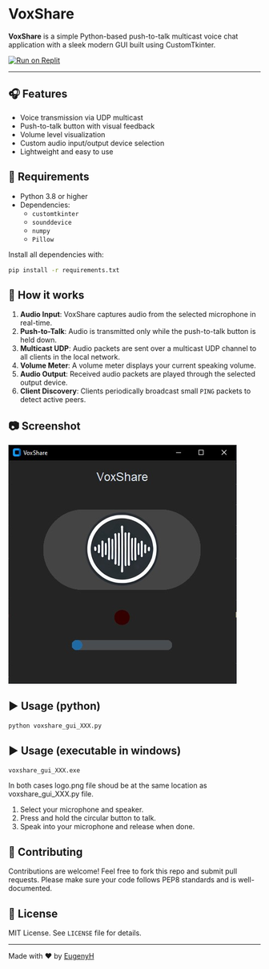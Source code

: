 # VoxShare

**VoxShare** is a simple Python-based push-to-talk multicast voice chat application with a sleek modern GUI built using CustomTkinter.

[![Run on Replit](https://replit.com/badge/github/eugenyh/voxshare_gui)](https://replit.com/new/github/eugenyh/voxshare_gui)

---

## 🎧 Features

- Voice transmission via UDP multicast
- Push-to-talk button with visual feedback
- Volume level visualization
- Custom audio input/output device selection
- Lightweight and easy to use

## 🚀 Requirements

- Python 3.8 or higher
- Dependencies:
  - `customtkinter`
  - `sounddevice`
  - `numpy`
  - `Pillow`

Install all dependencies with:

```bash
pip install -r requirements.txt
```

## 🔧 How it works

1. **Audio Input**: VoxShare captures audio from the selected microphone in real-time.
2. **Push-to-Talk**: Audio is transmitted only while the push-to-talk button is held down.
3. **Multicast UDP**: Audio packets are sent over a multicast UDP channel to all clients in the local network.
4. **Volume Meter**: A volume meter displays your current speaking volume.
5. **Audio Output**: Received audio packets are played through the selected output device.
6. **Client Discovery**: Clients periodically broadcast small `PING` packets to detect active peers.

## 📷 Screenshot

![VoxShare Screenshot](Screenshot.jpg)

## ▶️ Usage (python)

```bash
python voxshare_gui_XXX.py
```

## ▶️ Usage (executable in windows)

```bash
voxshare_gui_XXX.exe
```

In both cases logo.png file shoud be at the same location as voxshare_gui_XXX.py file.
1. Select your microphone and speaker.
2. Press and hold the circular button to talk.
3. Speak into your microphone and release when done.

## 🤝 Contributing

Contributions are welcome! Feel free to fork this repo and submit pull requests. Please make sure your code follows PEP8 standards and is well-documented.

## 📄 License

MIT License. See `LICENSE` file for details.

---

Made with ❤️ by [EugenyH](https://github.com/eugenyh)
